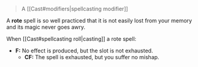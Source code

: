 > A [[Cast#modifiers|spellcasting modifier]]

A **rote** spell is so well practiced that it is not easily lost from your memory and its magic never goes awry.

When [[Cast#spellcasting roll|casting]] a rote spell:

- **F:** No effect is produced, but the slot is not exhausted.
	- **CF:** The spell is exhausted, but you suffer no mishap.